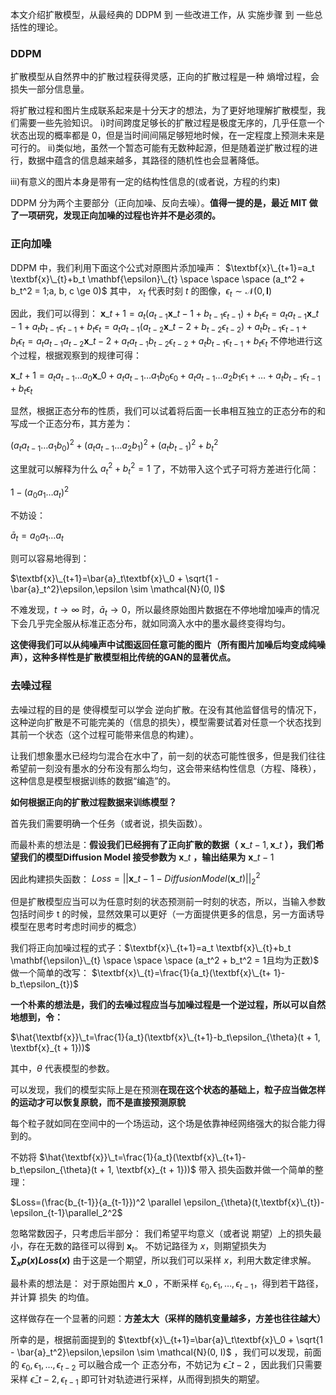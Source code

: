 本文介绍扩散模型，从最经典的 DDPM 到 一些改进工作，从 实施步骤 到 一些总括性的理论。
### DDPM
扩散模型从自然界中的扩散过程获得灵感，正向的扩散过程是一种 熵增过程，会损失一部分信息量。

将扩散过程和图片生成联系起来是十分天才的想法，为了更好地理解扩散模型，我们需要一些先验知识。
i)时间跨度足够长的扩散过程是极度无序的，几乎任意一个状态出现的概率都是 0，但是当时间间隔足够短地时候，在一定程度上预测未来是可行的。
ii)类似地，虽然一个暂态可能有无数种起源，但是随着逆扩散过程的进行，数据中蕴含的信息越来越多，其路径的随机性也会显著降低。

iii)有意义的图片本身是带有一定的结构性信息的(或者说，方程的约束)

DDPM 分为两个主要部分（正向加噪、反向去噪）。**值得一提的是，最近 MIT 做了一项研究，发现正向加噪的过程也许并不是必须的。**

### 正向加噪
DDPM 中，我们利用下面这个公式对原图片添加噪声：
$\textbf{x}\_{t+1}=a_t \textbf{x}\_{t}+b_t \mathbf{\epsilon}\_{t} \space \space \space (a_t^2 + b_t^2 = 1;a, b, c \ge 0)$ 
其中， $x_t$ 代表时刻 $t$ 的图像，$\epsilon_t \sim \mathcal{N}(0,\mathbf{I})$

因此，我们可以得到：
$\textbf{x}\_{t + 1}=a_t(a_{t-1}\textbf{x}\_{t-1} + b_{t-1}\epsilon_{t-1})+b_t\epsilon_{t}=a_ta_{t-1}\textbf{x}\_{t-1}+a_tb_{t-1}\epsilon_{t-1}+b_t\epsilon_t=a_ta_{t-1}(a_{t-2}\textbf{x}\_{t-2} + b_{t-2}\epsilon_{t-2})+a_tb_{t-1}\epsilon_{t-1}+b_t\epsilon_t=a_ta_{t-1}a_{t-2}\textbf{x}\_{t-2}+a_ta_{t-1}b_{t-2}\epsilon_{t-2}+a_tb_{t-1}\epsilon_{t-1}+b_t\epsilon_t$
不停地进行这个过程，根据观察到的规律可得：

$\textbf{x}\_{t+1}=a_ta_{t-1}\dots a_0\textbf{x}\_0 + a_ta_{t-1}\dots a_1b_0\epsilon_0 + a_ta_{t-1}\dots a_2b_1\epsilon_1 +\dots +a_tb_{t-1}\epsilon_{t-1}+b_t\epsilon_t$

显然，根据正态分布的性质，我们可以试着将后面一长串相互独立的正态分布的和写成一个正态分布，其方差为：

${(a_ta_{t-1}\dots a_1b_0)^2 + (a_ta_{t-1}\dots a_2b_1)^2+(a_tb_{t-1})^2+b_t^2}$ 

这里就可以解释为什么 $a_t^2 + b_t^2=1$ 了，不妨带入这个式子可将方差进行化简：

$1 - (a_0a_1\dots a_t)^2$ 

不妨设：

$\bar{a}_t=a_0a_1 \dots a_t$

则可以容易地得到：

$\textbf{x}\_{t+1}=\bar{a}_t\textbf{x}\_0 + \sqrt{1 - \bar{a}_t^2}\epsilon,\epsilon \sim \mathcal{N}(0, I)$  

不难发现，$t\rightarrow \infty$ 时，$\bar{a}_t\rightarrow 0$，所以最终原始图片数据在不停地增加噪声的情况下会几乎完全服从标准正态分布，就如同滴入水中的墨水最终变得均匀。

**这使得我们可以从纯噪声中试图返回任意可能的图片（所有图片加噪后均变成纯噪声），这种多样性是扩散模型相比传统的GAN的显著优点。**

### 去噪过程

去噪过程的目的是 使得模型可以学会 逆向扩散。在没有其他监督信号的情况下，这种逆向扩散是不可能完美的（信息的损失），模型需要试着对任意一个状态找到其前一个状态（这个过程可能带来信息的构建）。

让我们想象墨水已经均匀混合在水中了，前一刻的状态可能性很多，但是我们往往希望前一刻没有墨水的分布没有那么均匀，这会带来结构性信息（方程、降秩），这种信息是模型根据训练的数据“编造”的。

**如何根据正向的扩散过程数据来训练模型？**

首先我们需要明确一个任务（或者说，损失函数）。

而最朴素的想法是：**假设我们已经拥有了正向扩散的数据（** $\textbf{x}\_{t-1},\textbf{x}\_t$ **），我们希望我们的模型Diffusion Model 接受参数为** $\textbf{x}\_t$ **，输出结果为** $\textbf{x}\_{t-1}$

因此构建损失函数：
$Loss=||\textbf{x}\_{t-1}-Diffusion Model(\textbf{x}\_t)||_2^2$ 

但是扩散模型应当可以为任意时刻的状态预测前一时刻的状态，所以，当输入参数包括时间步 t 的时候，显然效果可以更好（一方面提供更多的信息，另一方面诱导模型在思考时考虑时间步的概念）

我们将正向加噪过程的式子：$\textbf{x}\_{t+1}=a_t \textbf{x}\_{t}+b_t \mathbf{\epsilon}\_{t} \space \space \space (a_t^2 + b_t^2 = 1且均为正数)$ 做一个简单的改写：
$\textbf{x}\_{t}=\frac{1}{a_t}(\textbf{x}\_{t+ 1}-b_t\epsilon_{t})$ 

**一个朴素的想法是，我们的去噪过程应当与加噪过程是一个逆过程，所以可以自然地想到，令：**

$\hat{\textbf{x}}\_t=\frac{1}{a_t}(\textbf{x}\_{t+1}-b_t\epsilon_{\theta}(t + 1, \textbf{x}_{t + 1}))$

其中，$\theta$ 代表模型的参数。

可以发现，我们的模型实际上是在预测**在现在这个状态的基础上，粒子应当做怎样的运动才可以恢复原貌，而不是直接预测原貌**

每个粒子就如同在空间中的一个场运动，这个场是依靠神经网络强大的拟合能力得到的。

不妨将 $\hat{\textbf{x}}\_t=\frac{1}{a_t}(\textbf{x}\_{t+1}-b_t\epsilon_{\theta}(t + 1, \textbf{x}_{t + 1}))$ 带入 损失函数并做一个简单的整理：

$Loss=(\frac{b_{t-1}}{a_{t-1}})^2 \parallel \epsilon_{\theta}(t,\textbf{x}\_{t})-\epsilon_{t-1}\parallel_2^2$  

忽略常数因子，只考虑后半部分：
我们希望平均意义（或者说 期望）上的损失最小，存在无数的路径可以得到 $\textbf{x}_t$。 不妨记路径为 $x$，则期望损失为 **$\sum_{x}p(x)Loss(x)$** 由于这是一个期望，所以我们可以采样 $x$，利用大数定律求解。

最朴素的想法是：
对于原始图片 $\textbf{x}\_0$ ，不断采样 $\epsilon_0,\epsilon_1,\dots,\epsilon_{t-1}$，得到若干路径，并计算 损失 的均值。

这样做存在一个显著的问题：**方差太大（采样的随机变量越多，方差也往往越大）**

所幸的是，根据前面提到的 $\textbf{x}\_{t+1}=\bar{a}\_t\textbf{x}\_0 + \sqrt{1 - \bar{a}_t^2}\epsilon,\epsilon \sim \mathcal{N}(0, I)$ ，我们可以发现，前面的 $\epsilon_0,\epsilon_1,\dots,\epsilon_{t-2}$ 可以融合成一个 正态分布，不妨记为 $\bar{\epsilon}\_{t-2}$ ，因此我们只需要 采样 $\bar{\epsilon}\_{t-2}, \epsilon_{t-1}$ 即可针对轨迹进行采样，从而得到损失的期望。
